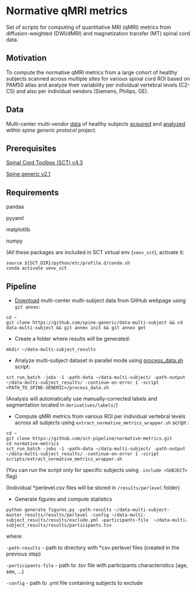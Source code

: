 # Normative qMRI metrics

Set of scripts for computing of quantitative MRI (qMRI) metrics from diffusion-weighted (DWI/dMRI) and magnetization transfer (MT) spinal cord data.

## Motivation

To compute the normative qMRI metrics from a large cohort of healthy subjects scanned across multiple sites for various spinal cord ROI based on PAM50 atlas and analyze their variability per individual vertebral levels (C2-C5) and also per individual vendors (Siemens, Philips, GE).

## Data 

Multi-center multi-vendor [data](https://spine-generic.readthedocs.io/en/latest/index.html) of healthy subjects [acquired](https://osf.io/tt4z9/) and [analyzed](https://spine-generic.readthedocs.io/en/latest/documentation.html#getting-started) within _spine generic protocol_ project.

## Prerequisites
[Spinal Cord Toolbox (SCT) v4.3](https://github.com/neuropoly/spinalcordtoolbox)

[Spine generic v2.1](https://github.com/sct-pipeline/spine-generic)

## Requirements

pandas

pyyaml

matplotlib

numpy

(All these packages are included in SCT virtual env (`venv_sct`), activate it:

```
source ${SCT_DIR}/python/etc/profile.d/conda.sh
conda activate venv_sct
```

## Pipeline
- [Download](https://github.com/spine-generic/data-multi-subject#download) multi-center multi-subject data from GitHub webpage using ``git annex``:

```
cd ~
git clone https://github.com/spine-generic/data-multi-subject && cd data-multi-subject && git annex init && git annex get
```

- Create a folder where results will be generated:

```
mkdir ~/data-multi-subject_results
```

- Analyze multi-subject dataset in parallel mode using [process_data.sh](https://github.com/spine-generic/spine-generic/blob/master/process_data.sh) script:

```
sct_run_batch -jobs -1 -path-data ~/data-multi-subject/ -path-output ~/data-multi-subject_results/ -continue-on-error 1 -script <PATH_TO_SPINE-GENERIC>/process_data.sh
```

(Analysis will automatically use manually-corrected labels and segmentation located in `derivatives/labels/`)

- Compute qMRI metrics from various ROI per individual vertebral levels across all subjects using `extract_normative_metrics_wrapper.sh` script :

```
cd ~
git clone https://github.com/sct-pipeline/normative-metrics.git
cd normative-metrics
sct_run_batch -jobs -1 -path-data ~/data-multi-subject/ -path-output ~/data-multi-subject_results/ -continue-on-error 1 -script scripts/extract_normative_metrics_wrapper.sh
```

(You can run the script only for specific subjects using `-include <SUBJECT>` flag)

(Individual \*perlevel.csv files will be stored in `/results/perlevel` folder)

- Generate figures and compute statistics

```
python generate_figures.py -path-results ~/data-multi-subject-master_results/results/perlevel -config ~/data-multi-subject_results/results/exclude.yml -participants-file  ~/data-multi-subject_results/results/participants.tsv
```
where:

`-path-results` - path to directory with *csv perlevel files (created in the previous step)

`-participants-file` - path to .tsv file with participants characteristics (age, sex, ...)

`-config` - path to .yml file containing subjects to exclude
